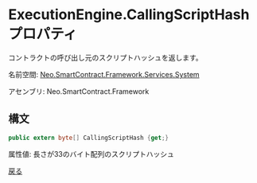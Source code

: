 # ExecutionEngine.CallingScriptHash プロパティ

コントラクトの呼び出し元のスクリプトハッシュを返します。

名前空間: [Neo.SmartContract.Framework.Services.System](../../System.md)

アセンブリ: Neo.SmartContract.Framework

## 構文

```c#
public extern byte[] CallingScriptHash {get;}
```

属性値: 長さが33のバイト配列のスクリプトハッシュ



[戻る](../ExecutionEngine.md)
